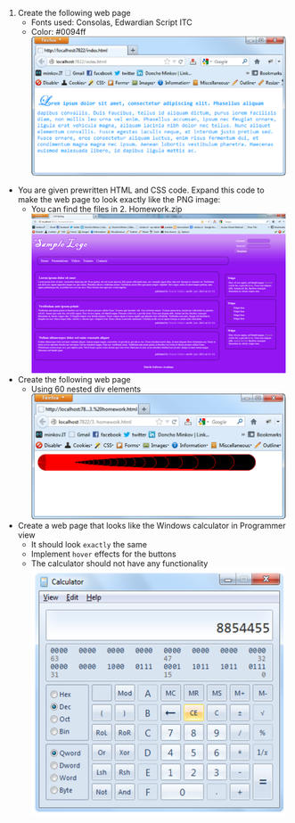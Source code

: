 1. Create the following web page
	- Fonts used: Consolas, Edwardian Script ITC
	- Color: #0094ff
	<br>![task1](https://raw.githubusercontent.com/StefanSinapov/TelerikAcademy/master/5.%20CSS/Homework/2.%20CSS%20Presentation/1.%20Lorem%20Ipsum/Picture1.png)
* You are given prewritten HTML and CSS code. Expand this code to make the web page to look exactly like the PNG image:
	- You can find the files in 2. Homework.zip
	<br>![task2](https://raw.githubusercontent.com/StefanSinapov/TelerikAcademy/master/5.%20CSS/Homework/2.%20CSS%20Presentation/2.%20Web%20site/Homework-2.png)
* Create the following web page
	- Using 60 nested div elements
	<br>![task3](https://raw.githubusercontent.com/StefanSinapov/TelerikAcademy/master/5.%20CSS/Homework/2.%20CSS%20Presentation/3.%20Nested%20divs/Picture2.png)
* Create a web page that looks like the Windows calculator in Programmer view
	- It should look `exactly` the same
	- Implement `hover` effects for the buttons
	- The calculator should not have any functionality
	<br>![task4](https://raw.githubusercontent.com/StefanSinapov/TelerikAcademy/master/5.%20CSS/Homework/2.%20CSS%20Presentation/4.%20Calculator/Picture3.png)




